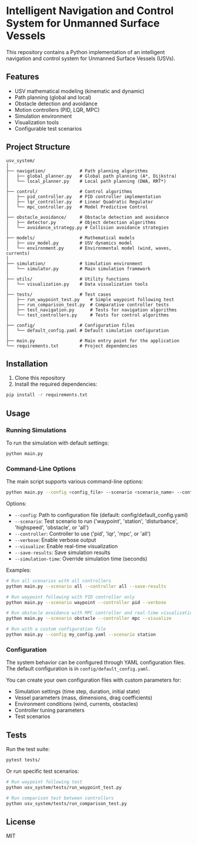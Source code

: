# Intelligent Navigation and Control System for Unmanned Surface Vessels

This repository contains a Python implementation of an intelligent navigation and control system for Unmanned Surface Vessels (USVs).

## Features

- USV mathematical modeling (kinematic and dynamic)
- Path planning (global and local)
- Obstacle detection and avoidance
- Motion controllers (PID, LQR, MPC)
- Simulation environment
- Visualization tools
- Configurable test scenarios

## Project Structure

```
usv_system/
│
├── navigation/             # Path planning algorithms
│   ├── global_planner.py   # Global path planning (A*, Dijkstra)
│   └── local_planner.py    # Local path planning (DWA, RRT*)
│
├── control/                # Control algorithms
│   ├── pid_controller.py   # PID controller implementation
│   ├── lqr_controller.py   # Linear Quadratic Regulator
│   └── mpc_controller.py   # Model Predictive Control
│
├── obstacle_avoidance/     # Obstacle detection and avoidance
│   ├── detector.py         # Object detection algorithms
│   └── avoidance_strategy.py # Collision avoidance strategies
│
├── models/                 # Mathematical models
│   ├── usv_model.py        # USV dynamics model
│   └── environment.py      # Environmental model (wind, waves, currents)
│
├── simulation/             # Simulation environment
│   └── simulator.py        # Main simulation framework
│
├── utils/                  # Utility functions
│   └── visualization.py    # Data visualization tools
│
├── tests/                  # Test cases
│   ├── run_waypoint_test.py    # Simple waypoint following test
│   ├── run_comparison_test.py  # Comparative controller tests
│   ├── test_navigation.py      # Tests for navigation algorithms
│   └── test_controllers.py     # Tests for control algorithms
│
├── config/                 # Configuration files
│   └── default_config.yaml # Default simulation configuration
│
├── main.py                 # Main entry point for the application
└── requirements.txt        # Project dependencies
```

## Installation

1. Clone this repository
2. Install the required dependencies:

```bash
pip install -r requirements.txt
```

## Usage

### Running Simulations

To run the simulation with default settings:

```bash
python main.py
```

### Command-Line Options

The main script supports various command-line options:

```bash
python main.py --config <config_file> --scenario <scenario_name> --controller <controller_type> [options]
```

Options:
- `--config`: Path to configuration file (default: config/default_config.yaml)
- `--scenario`: Test scenario to run ('waypoint', 'station', 'disturbance', 'highspeed', 'obstacle', or 'all')
- `--controller`: Controller to use ('pid', 'lqr', 'mpc', or 'all')
- `--verbose`: Enable verbose output
- `--visualize`: Enable real-time visualization
- `--save-results`: Save simulation results
- `--simulation-time`: Override simulation time (seconds)

Examples:

```bash
# Run all scenarios with all controllers
python main.py --scenario all --controller all --save-results

# Run waypoint following with PID controller only
python main.py --scenario waypoint --controller pid --verbose

# Run obstacle avoidance with MPC controller and real-time visualization
python main.py --scenario obstacle --controller mpc --visualize

# Run with a custom configuration file
python main.py --config my_config.yaml --scenario station
```

### Configuration

The system behavior can be configured through YAML configuration files. The default configuration is in `config/default_config.yaml`.

You can create your own configuration files with custom parameters for:
- Simulation settings (time step, duration, initial state)
- Vessel parameters (mass, dimensions, drag coefficients)
- Environment conditions (wind, currents, obstacles)
- Controller tuning parameters
- Test scenarios

## Tests

Run the test suite:

```bash
pytest tests/
```

Or run specific test scenarios:

```bash
# Run waypoint following test
python usv_system/tests/run_waypoint_test.py

# Run comparison test between controllers
python usv_system/tests/run_comparison_test.py
```

## License

MIT 